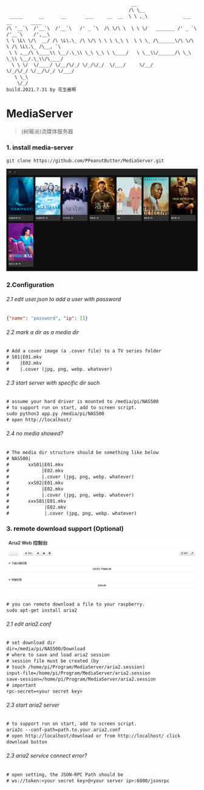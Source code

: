 
                                                  __                                          
                                                 /\ \__                                       
     _____      __      __       ___     __  __  \ \ ,_\             ___       __       ____  
    /\ '__`\  /'__`\  /'__`\   /' _ `\  /\ \/\ \  \ \ \/   _______ /' _ `\   /'__`\    /',__\ 
    \ \ \L\ \/\  __/ /\ \L\.\_ /\ \/\ \ \ \ \_\ \  \ \ \_ /\______\/\ \/\ \ /\ \L\.\_ /\__, `\
     \ \ ,__/\ \____\\ \__/.\_\\ \_\ \_\ \ \____/   \ \__\\/______/\ \_\ \_\\ \__/.\_\\/\____/
      \ \ \/  \/____/ \/__/\/_/ \/_/\/_/  \/___/     \/__/          \/_/\/_/ \/__/\/_/ \/___/ 
       \ \_\                                                                                  
        \/_/                                                       build.2021.7.31 by 花生酱啊
       

# MediaServer
> (树莓派)流媒体服务器

### 1. install media-server

```
git clone https://github.com/PPeanutButter/MediaServer.git
```

![image-20210719174638882](img/image-20210719174638882.png)

### 2.Configuration

###### 2.1 edit user.json to add a user with password

```json
{"name": "password", "ip": []}
```

###### 2.2 mark a dir as a media dir

```shell
# Add a cover image (a .cover file) to a TV series folder
# S01|E01.mkv
#    |E02.mkv
#    |.cover (jpg, png, webp. whatever)
```

###### 2.3 start server with specific dir such

```shell
# assume your hard driver is mounted to /media/pi/NAS500
# to support run on start, add to screen script.
sudo python3 app.py /media/pi/NAS500
# open http://localhost/
```

###### 2.4 no media showed?

```shell
# The media dir structure should be something like below
# NAS500|
# 		xxS01|E01.mkv
# 		     |E02.mkv
# 		     |.cover (jpg, png, webp. whatever)
# 		xxS02|E01.mkv
# 		     |E02.mkv
# 		     |.cover (jpg, png, webp. whatever)
#		xxxS01|E01.mkv
# 		      |E02.mkv
# 		      |.cover (jpg, png, webp. whatever)
```

### 3. remote download support (Optional)

![image-20210719180812544](img/image-20210719180812544.png)

````shell
# you can remote download a file to your raspberry.
sudo apt-get install aria2
````

###### 2.1 edit aria2.conf

```shell
# set download dir
dir=/media/pi/NAS500/Download
# where to save and load aria2 session
# session file must be created (by
# touch /home/pi/Program/MediaServer/aria2.session)
input-file=/home/pi/Program/MediaServer/aria2.session
save-session=/home/pi/Program/MediaServer/aria2.session
# important
rpc-secret=<your secret key>
```

###### 2.3 start aria2 server

```shell
# to support run on start, add to screen script.
aria2c --conf-path=path.to.your.aria2.conf
# open http://localhost/download or from http://localhost/ click download button
```

###### 2.3 aria2 service connect error?

```shell
# open setting, the JSON-RPC Path should be
# ws://token:<your secret key>@<your server ip>:6800/jsonrpc
```






